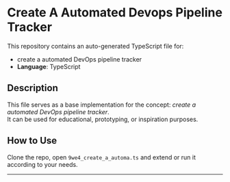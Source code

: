 # Create A Automated Devops Pipeline Tracker

This repository contains an auto-generated TypeScript file for:

- create a automated DevOps pipeline tracker
- **Language**: TypeScript

## Description

This file serves as a base implementation for the concept: *create a automated DevOps pipeline tracker*.  
It can be used for educational, prototyping, or inspiration purposes.

## How to Use

Clone the repo, open `9we4_create_a_automa.ts` and extend or run it according to your needs.

---


